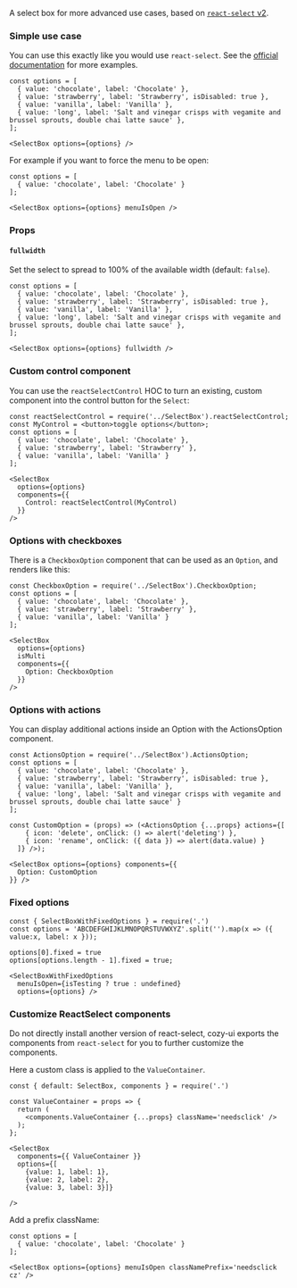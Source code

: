 A select box for more advanced use cases, based on [`react-select` v2](https://react-select.com).

### Simple use case

You can use this exactly like you would use `react-select`. See the [official documentation](https://react-select.com) for more examples.

```
const options = [
  { value: 'chocolate', label: 'Chocolate' },
  { value: 'strawberry', label: 'Strawberry', isDisabled: true },
  { value: 'vanilla', label: 'Vanilla' },
  { value: 'long', label: 'Salt and vinegar crisps with vegamite and brussel sprouts, double chai latte sauce' },
];

<SelectBox options={options} />
```

For example if you want to force the menu to be open:

```
const options = [
  { value: 'chocolate', label: 'Chocolate' }
];

<SelectBox options={options} menuIsOpen />
```

### Props

#### `fullwidth`

Set the select to spread to 100% of the available width (default: `false`).

```
const options = [
  { value: 'chocolate', label: 'Chocolate' },
  { value: 'strawberry', label: 'Strawberry', isDisabled: true },
  { value: 'vanilla', label: 'Vanilla' },
  { value: 'long', label: 'Salt and vinegar crisps with vegamite and brussel sprouts, double chai latte sauce' },
];

<SelectBox options={options} fullwidth />
```

### Custom control component

You can use the `reactSelectControl` HOC to turn an existing, custom component into the control button for the `Select`:

```
const reactSelectControl = require('../SelectBox').reactSelectControl;
const MyControl = <button>toggle options</button>;
const options = [
  { value: 'chocolate', label: 'Chocolate' },
  { value: 'strawberry', label: 'Strawberry' },
  { value: 'vanilla', label: 'Vanilla' }
];

<SelectBox
  options={options}
  components={{
    Control: reactSelectControl(MyControl)
  }}
/>
```

### Options with checkboxes

There is a `CheckboxOption` component that can be used as an `Option`, and renders like this:

```
const CheckboxOption = require('../SelectBox').CheckboxOption;
const options = [
  { value: 'chocolate', label: 'Chocolate' },
  { value: 'strawberry', label: 'Strawberry' },
  { value: 'vanilla', label: 'Vanilla' }
];

<SelectBox
  options={options}
  isMulti
  components={{
    Option: CheckboxOption
  }}
/>
```

### Options with actions

You can display additional actions inside an Option with the ActionsOption component.

```
const ActionsOption = require('../SelectBox').ActionsOption;
const options = [
  { value: 'chocolate', label: 'Chocolate' },
  { value: 'strawberry', label: 'Strawberry', isDisabled: true },
  { value: 'vanilla', label: 'Vanilla' },
  { value: 'long', label: 'Salt and vinegar crisps with vegamite and brussel sprouts, double chai latte sauce' }
];

const CustomOption = (props) => (<ActionsOption {...props} actions={[
    { icon: 'delete', onClick: () => alert('deleting') },
    { icon: 'rename', onClick: ({ data }) => alert(data.value) }
  ]} />);

<SelectBox options={options} components={{
  Option: CustomOption
}} />
```

### Fixed options

```
const { SelectBoxWithFixedOptions } = require('.')
const options = 'ABCDEFGHIJKLMNOPQRSTUVWXYZ'.split('').map(x => ({ value:x, label: x }));

options[0].fixed = true
options[options.length - 1].fixed = true;

<SelectBoxWithFixedOptions
  menuIsOpen={isTesting ? true : undefined}
  options={options} />
```

### Customize ReactSelect components

Do not directly install another version of react-select, cozy-ui exports the components
from `react-select` for you to further customize the components.

Here a custom class is applied to the `ValueContainer`.

```
const { default: SelectBox, components } = require('.')

const ValueContainer = props => {
  return (
    <components.ValueContainer {...props} className='needsclick' />
  );
};

<SelectBox
  components={{ ValueContainer }}
  options={[
    {value: 1, label: 1},
    {value: 2, label: 2},
    {value: 3, label: 3}]}

/>
```

Add a prefix className:

```
const options = [
  { value: 'chocolate', label: 'Chocolate' }
];

<SelectBox options={options} menuIsOpen classNamePrefix='needsclick cz' />
```
